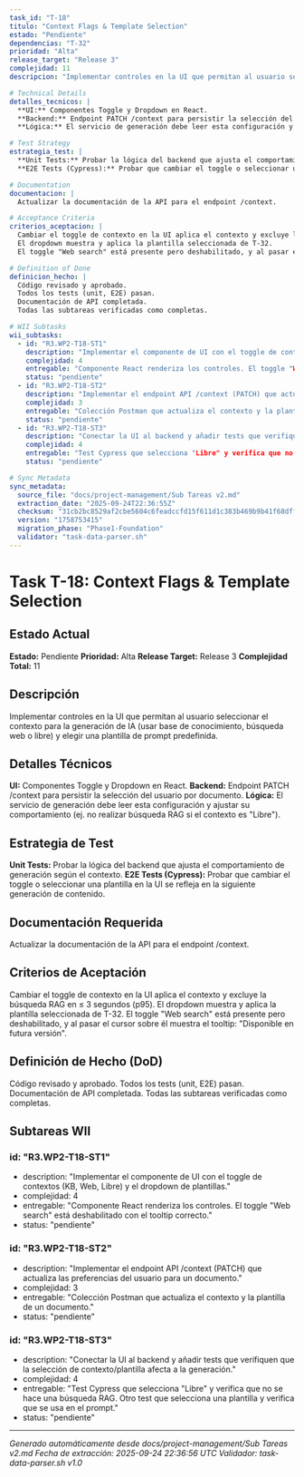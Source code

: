 ```yaml
---
task_id: "T-18"
titulo: "Context Flags & Template Selection"
estado: "Pendiente"
dependencias: "T-32"
prioridad: "Alta"
release_target: "Release 3"
complejidad: 11
descripcion: "Implementar controles en la UI que permitan al usuario seleccionar el contexto para la generación de IA (usar base de conocimiento, búsqueda web o libre) y elegir una plantilla de prompt predefinida."

# Technical Details
detalles_tecnicos: |
  **UI:** Componentes Toggle y Dropdown en React.
  **Backend:** Endpoint PATCH /context para persistir la selección del usuario por documento.
  **Lógica:** El servicio de generación debe leer esta configuración y ajustar su comportamiento (ej. no realizar búsqueda RAG si el contexto es "Libre").

# Test Strategy
estrategia_test: |
  **Unit Tests:** Probar la lógica del backend que ajusta el comportamiento de generación según el contexto.
  **E2E Tests (Cypress):** Probar que cambiar el toggle o seleccionar una plantilla en la UI se refleja en la siguiente generación de contenido.

# Documentation
documentacion: |
  Actualizar la documentación de la API para el endpoint /context.

# Acceptance Criteria
criterios_aceptacion: |
  Cambiar el toggle de contexto en la UI aplica el contexto y excluye la búsqueda RAG en ≤ 3 segundos (p95).
  El dropdown muestra y aplica la plantilla seleccionada de T-32.
  El toggle "Web search" está presente pero deshabilitado, y al pasar el cursor sobre él muestra el tooltip: "Disponible en futura versión".

# Definition of Done
definicion_hecho: |
  Código revisado y aprobado.
  Todos los tests (unit, E2E) pasan.
  Documentación de API completada.
  Todas las subtareas verificadas como completas.

# WII Subtasks
wii_subtasks:
  - id: "R3.WP2-T18-ST1"
    description: "Implementar el componente de UI con el toggle de contextos (KB, Web, Libre) y el dropdown de plantillas."
    complejidad: 4
    entregable: "Componente React renderiza los controles. El toggle "Web search" está deshabilitado con el tooltip correcto."
    status: "pendiente"
  - id: "R3.WP2-T18-ST2"
    description: "Implementar el endpoint API /context (PATCH) que actualiza las preferencias del usuario para un documento."
    complejidad: 3
    entregable: "Colección Postman que actualiza el contexto y la plantilla de un documento."
    status: "pendiente"
  - id: "R3.WP2-T18-ST3"
    description: "Conectar la UI al backend y añadir tests que verifiquen que la selección de contexto/plantilla afecta a la generación."
    complejidad: 4
    entregable: "Test Cypress que selecciona "Libre" y verifica que no se hace una búsqueda RAG. Otro test que selecciona una plantilla y verifica que se usa en el prompt."
    status: "pendiente"

# Sync Metadata
sync_metadata:
  source_file: "docs/project-management/Sub Tareas v2.md"
  extraction_date: "2025-09-24T22:36:55Z"
  checksum: "31cb2bc8529af2cbe5604c6feadccfd15f611d1c383b469b9b41f68dff6f2b1a"
  version: "1758753415"
  migration_phase: "Phase1-Foundation"
  validator: "task-data-parser.sh"
---
```


# Task T-18: Context Flags & Template Selection

## Estado Actual
**Estado:** Pendiente
**Prioridad:** Alta
**Release Target:** Release 3
**Complejidad Total:** 11

## Descripción
Implementar controles en la UI que permitan al usuario seleccionar el contexto para la generación de IA (usar base de conocimiento, búsqueda web o libre) y elegir una plantilla de prompt predefinida.

## Detalles Técnicos
**UI:** Componentes Toggle y Dropdown en React.
**Backend:** Endpoint PATCH /context para persistir la selección del usuario por documento.
**Lógica:** El servicio de generación debe leer esta configuración y ajustar su comportamiento (ej. no realizar búsqueda RAG si el contexto es "Libre").

## Estrategia de Test
**Unit Tests:** Probar la lógica del backend que ajusta el comportamiento de generación según el contexto.
**E2E Tests (Cypress):** Probar que cambiar el toggle o seleccionar una plantilla en la UI se refleja en la siguiente generación de contenido.

## Documentación Requerida
Actualizar la documentación de la API para el endpoint /context.

## Criterios de Aceptación
Cambiar el toggle de contexto en la UI aplica el contexto y excluye la búsqueda RAG en ≤ 3 segundos (p95).
El dropdown muestra y aplica la plantilla seleccionada de T-32.
El toggle "Web search" está presente pero deshabilitado, y al pasar el cursor sobre él muestra el tooltip: "Disponible en futura versión".

## Definición de Hecho (DoD)
Código revisado y aprobado.
Todos los tests (unit, E2E) pasan.
Documentación de API completada.
Todas las subtareas verificadas como completas.

## Subtareas WII
### id: "R3.WP2-T18-ST1"
- description: "Implementar el componente de UI con el toggle de contextos (KB, Web, Libre) y el dropdown de plantillas."
- complejidad: 4
- entregable: "Componente React renderiza los controles. El toggle "Web search" está deshabilitado con el tooltip correcto."
- status: "pendiente"
### id: "R3.WP2-T18-ST2"
- description: "Implementar el endpoint API /context (PATCH) que actualiza las preferencias del usuario para un documento."
- complejidad: 3
- entregable: "Colección Postman que actualiza el contexto y la plantilla de un documento."
- status: "pendiente"
### id: "R3.WP2-T18-ST3"
- description: "Conectar la UI al backend y añadir tests que verifiquen que la selección de contexto/plantilla afecta a la generación."
- complejidad: 4
- entregable: "Test Cypress que selecciona "Libre" y verifica que no se hace una búsqueda RAG. Otro test que selecciona una plantilla y verifica que se usa en el prompt."
- status: "pendiente"

---
*Generado automáticamente desde docs/project-management/Sub Tareas v2.md*
*Fecha de extracción: 2025-09-24 22:36:56 UTC*
*Validador: task-data-parser.sh v1.0*
